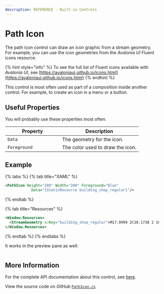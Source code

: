 ```yaml
---
description: REFERENCE - Built-in Controls
---
```


# Path Icon

The path icon control can draw an icon graphic from a stream geometry. For example, you can use the icon geometries from the _Avalonia UI_ Fluent icons resource.

{% hint style="info" %}
To see the full list of Fluent icons available with _Avalonia UI_, see [https://avaloniaui.github.io/icons.html](https://avaloniaui.github.io/icons.html)
{% endhint %}

This control is most often used as part of a composition inside another control. For example, to create an icon in a menu or a button.

## Useful Properties

You will probably use these properties most often:

<table><thead><tr><th width="163">Property</th><th>Description</th></tr></thead><tbody><tr><td><code>Data</code></td><td>The geometry for the icon.</td></tr><tr><td><code>Foreground</code></td><td>The color used to draw the icon.</td></tr></tbody></table>

## Example

{% tabs %}
{% tab title="XAML" %}
```xml
<PathIcon Height="200" Width="200" Foreground="Blue"             
            Data="{StaticResource building_shop_regular}"/>
```
{% endtab %}

{% tab title="Resources" %}
```xml
<Window.Resources>
  <StreamGeometry x:Key="building_shop_regular">M17.9999 2C18.1738 2 18.3411 2.06037 18.4742 2.16902L18.5497 2.23991L21.822 5.76824L21.8527 5.80714C21.9544 5.94281 22.0003 6.09665 22.0003 6.24775L21.9988 8.16674C21.9988 9.16092 21.6202 10.0667 20.9994 10.7478L20.9986 21.25C20.9986 21.6297 20.7165 21.9435 20.3504 21.9932L20.2486 22H3.75113C3.37144 22 3.05764 21.7178 3.00798 21.3518L3.00113 21.25L3.00035 10.7478C2.42729 10.1191 2.06067 9.29893 2.00765 8.39453L2.001 8.16674L2.0008 6.29097C1.99273 6.15366 2.02238 6.01238 2.09673 5.88313L2.16199 5.78767L2.20117 5.74193L5.45006 2.23991C5.56833 2.11243 5.7264 2.03081 5.89656 2.00715L5.99989 2H17.9999ZM15.0818 10.4421L15.0699 10.4598C14.371 11.3944 13.2555 11.9993 11.9987 11.9993C10.7349 11.9993 9.61393 11.3876 8.9158 10.4441C8.21835 11.3876 7.0974 11.9993 5.83357 11.9993C5.36446 11.9993 4.91504 11.915 4.49962 11.7608L4.50089 20.499H5.99951L5.99989 13.751C5.99989 13.3713 6.28204 13.0575 6.64812 13.0079L6.74989 13.001H11.2458C11.6255 13.001 11.9393 13.2832 11.989 13.6492L11.9958 13.751L11.9955 20.499H19.4979L19.4981 11.7615C19.0833 11.9153 18.6346 11.9993 18.1662 11.9993C16.9015 11.9993 15.7799 11.3867 15.0818 10.4421ZM10.4949 14.501H7.49989V20.499H10.4949V14.501ZM17.2546 13.001C17.6343 13.001 17.9481 13.2832 17.9978 13.6492L18.0046 13.751V17.253C18.0046 17.6327 17.7225 17.9465 17.3564 17.9962L17.2546 18.003H13.7532C13.3735 18.003 13.0597 17.7209 13.01 17.3548L13.0032 17.253V13.751C13.0032 13.3713 13.2853 13.0575 13.6514 13.0079L13.7532 13.001H17.2546ZM16.5039 14.501H14.5029V16.503H16.5039V14.501ZM8.16589 7.002H3.50089L3.501 8.16674L3.50717 8.33777L3.53555 8.569L3.5683 8.72528L3.61768 8.89726L3.67203 9.0451L3.71271 9.1391C3.74388 9.20697 3.77821 9.27309 3.81551 9.33727L3.91846 9.49873L3.97274 9.57344L4.10151 9.72909L4.24329 9.87318L4.33953 9.95811L4.38162 9.99243C4.69615 10.2429 5.07686 10.4138 5.49329 10.4747L5.67387 10.4939L5.83357 10.4993C7.06813 10.4993 8.07869 9.54019 8.16076 8.32644L8.16614 8.16674L8.16589 7.002ZM14.3309 7.002H9.66589L9.66614 8.16674C9.66614 9.34763 10.5437 10.3236 11.6822 10.478L11.839 10.4939L11.9987 10.4993C13.2333 10.4993 14.2438 9.54019 14.3259 8.32644L14.3313 8.16674L14.3309 7.002ZM20.4979 7.002H15.8329L15.8336 8.16674C15.8336 9.34763 16.7112 10.3236 17.8497 10.478L18.0065 10.4939L18.1662 10.4993C18.7305 10.4993 19.248 10.2989 19.6514 9.96542L19.7412 9.88731L19.857 9.7736L20.0032 9.60441C20.0572 9.53545 20.1075 9.46337 20.1536 9.38849L20.2571 9.20179L20.32 9.06383L20.3783 8.90873L20.4081 8.81314L20.4463 8.66108L20.4747 8.50352L20.4927 8.33678L20.4988 8.16674L20.4979 7.002ZM9.06151 3.499H6.32689L4.46889 5.502H8.44551L9.06151 3.499ZM13.3685 3.499H10.6305L10.0145 5.502H13.9845L13.3685 3.499ZM17.6719 3.499H14.9375L15.5535 5.502H19.5299L17.6719 3.499Z</StreamGeometry>
</Window.Resources>
```
{% endtab %}
{% endtabs %}

It works in the preview pane as well:

<figure><img src="../../../.gitbook/assets/image (18).png" alt=""><figcaption></figcaption></figure>

## More Information

For the complete API documentation about this control, see [here](https://reference.avaloniaui.net/api/Avalonia.Controls/PathIcon/).

View the source code on _GitHub_ [`PathIcon.cs`](https://github.com/AvaloniaUI/Avalonia/blob/master/src/Avalonia.Controls/PathIcon.cs)

